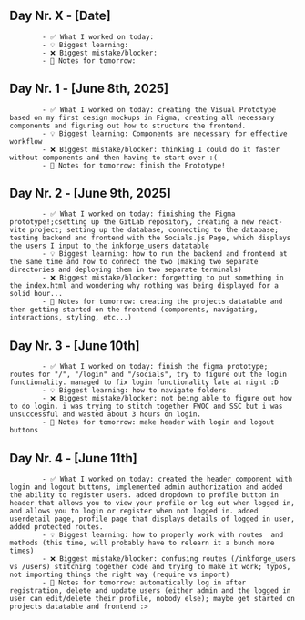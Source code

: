 ## Day Nr. X - [Date]
            - ✅ What I worked on today:
            - 💡 Biggest learning:
            - ❌ Biggest mistake/blocker:
            - 📌 Notes for tomorrow:

## Day Nr. 1 - [June 8th, 2025]
            - ✅ What I worked on today: creating the Visual Prototype based on my first design mockups in Figma, creating all necessary components and figuring out how to structure the frontend.
            - 💡 Biggest learning: Components are necessary for effective workflow
            - ❌ Biggest mistake/blocker: thinking I could do it faster without components and then having to start over :(
            - 📌 Notes for tomorrow: finish the Prototype!

## Day Nr. 2 - [June 9th, 2025]
            - ✅ What I worked on today: finishing the Figma prototype!;csetting up the GitLab repository, creating a new react-vite project; setting up the database, connecting to the database; testing backend and frontend with the Socials.js Page, which displays the users I input to the inkforge_users datatable
            - 💡 Biggest learning: how to run the backend and frontend at the same time and how to connect the two (making two separate directories and deploying them in two separate terminals)
            - ❌ Biggest mistake/blocker: forgetting to put something in the index.html and wondering why nothing was being displayed for a solid hour...
            - 📌 Notes for tomorrow: creating the projects datatable and then getting started on the frontend (components, navigating, interactions, styling, etc...)

## Day Nr. 3 - [June 10th]
            - ✅ What I worked on today: finish the figma prototype; routes for "/", "/login" and "/socials", try to figure out the login functionality. managed to fix login functionality late at night :D
            - 💡 Biggest learning: how to navigate folders
            - ❌ Biggest mistake/blocker: not being able to figure out how to do login. i was trying to stitch together FWOC and SSC but i was unsuccessful and wasted about 3 hours on login.
            - 📌 Notes for tomorrow: make header with login and logout buttons

## Day Nr. 4 - [June 11th]
            - ✅ What I worked on today: created the header component with login and logout buttons, implemented admin authorization and added the ability to register users. added dropdown to profile button in header that allows you to view your profile or log out when logged in, and allows you to login or register when not logged in. added userdetail page, profile page that displays details of logged in user, added protected routes.
            - 💡 Biggest learning: how to properly work with routes  and methods (this time, will probably have to relearn it a bunch more times)
            - ❌ Biggest mistake/blocker: confusing routes (/inkforge_users vs /users) stitching together code and trying to make it work; typos, not importing things the right way (require vs import)
            - 📌 Notes for tomorrow: automatically log in after registration, delete and update users (either admin and the logged in user can edit/delete their profile, nobody else); maybe get started on projects datatable and frontend :>